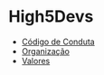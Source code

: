 # High5Devs

* [Código de Conduta](https://github.com/High5Devs/codigo-conduta)
* [Organização](https://github.com/High5Devs/meetup/blob/master/organizacao.md)
* [Valores](https://github.com/High5Devs/meetup/blob/master/valores.md)

